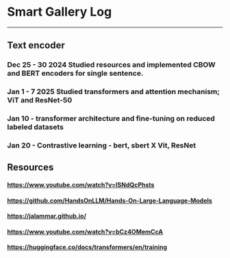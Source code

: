 # Smart Gallery Log
-----------------------
## Text encoder
### Dec 25 - 30 2024 Studied resources and implemented CBOW and BERT encoders for single sentence.
### Jan 1 - 7 2025 Studied transformers and attention mechanism; ViT and ResNet-50
### Jan 10 - transformer architecture and fine-tuning on reduced labeled datasets
### Jan 20 - Contrastive learning - bert, sbert X Vit, ResNet

## Resources 
#### https://www.youtube.com/watch?v=ISNdQcPhsts
#### https://github.com/HandsOnLLM/Hands-On-Large-Language-Models
#### https://jalammar.github.io/
#### https://www.youtube.com/watch?v=bCz4OMemCcA
#### https://huggingface.co/docs/transformers/en/training
